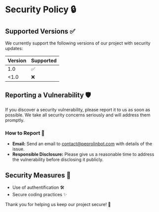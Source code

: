 # Security Policy 🔒

## Supported Versions ✅

We currently support the following versions of our project with security updates:

| Version | Supported |
|---------|-----------|
| 1.0     | ✅ |
| <1.0    | ❌ |

## Reporting a Vulnerability 🛡️

If you discover a security vulnerability, please report it to us as soon as possible. We take all security concerns seriously and will address them promptly.

### How to Report 📩

- **Email:** Send an email to [contact@peprolinbot.com](mailto:contact@peprolinbot.com) with details of the issue.
- **Responsible Disclosure:** Please give us a reasonable time to address the vulnerability before disclosing it publicly.

## Security Measures 🔐

- Use of authentification 🛠️
- Secure coding practices ✨

Thank you for helping us keep our project secure! 🙌
